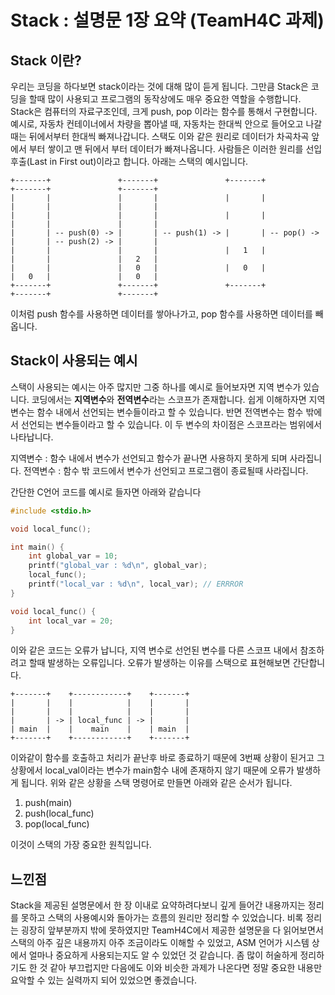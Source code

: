 # Stack : 설명문 1장 요약 (TeamH4C 과제)

## Stack 이란?

우리는 코딩을 하다보면 stack이라는 것에 대해 많이 듣게 됩니다.
그만큼 Stack은 코딩을 할때 많이 사용되고 프로그램의 동작상에도 매우 중요한 역할을 수행합니다.
Stack은 컴퓨터의 자료구조인데, 크게 push, pop 이라는 함수를 통해서 구현합니다.
예시로, 자동차 컨테이너에서 차량을 뽑아낼 때, 자동차는 한대씩 안으로 들어오고 나갈때는 뒤에서부터 한대씩 빠져나갑니다.
스택도 이와 같은 원리로 데이터가 차곡차곡 앞에서 부터 쌓이고 맨 뒤에서 부터 데이터가 빠져나옵니다.
사람들은 이러한 원리를 선입후출(Last in First out)이라고 합니다.
아래는 스택의 예시입니다.

```
+-------+               +-------+               +-------+             +-------+               +-------+
|       |               |       |               |       |             |       |               |       |
|       |               |       |               |       |             |       |               |       |
|       | -- push(0) -> |       | -- push(1) -> |       | -- pop() -> |       | -- push(2) -> |       |
|       |               |       |               |   1   |             |       |               |   2   |
|       |               |   0   |               |   0   |             |   0   |               |   0   |
+-------+               +-------+               +-------+             +-------+               +-------+
```

이처럼 push 함수를 사용하면 데이터를 쌓아나가고, pop 함수를 사용하면 데이터를 빼옵니다.

## Stack이 사용되는 예시

스택이 사용되는 예시는 아주 많지만 그중 하나를 예시로 들어보자면 지역 변수가 있습니다.
코딩에서는 **지역변수**와 **전역변수**라는 스코프가 존재합니다.
쉽게 이해하자면 지역변수는 함수 내에서 선언되는 변수들이라고 할 수 있습니다.
반면 전역변수는 함수 밖에서 선언되는 변수들이라고 할 수 있습니다.
이 두 변수의 차이점은 스코프라는 범위에서 나타납니다.

지역변수 : 함수 내에서 변수가 선언되고 함수가 끝나면 사용하지 못하게 되며 사라집니다.
전역변수 : 함수 밖 코드에서 변수가 선언되고 프로그램이 종료될때 사라집니다.

간단한 C언어 코드를 예시로 들자면 아래와 같습니다

```c
#include <stdio.h>

void local_func();

int main() {
    int global_var = 10;
    printf("global_var : %d\n", global_var);
    local_func();
    printf("local_var : %d\n", local_var); // ERRROR
}

void local_func() {
    int local_var = 20;
}
```

이와 같은 코드는 오류가 납니다, 지역 변수로 선언된 변수를 다른 스코프 내에서 참조하려고 할때 발생하는 오류입니다.
오류가 발생하는 이유를 스택으로 표현해보면 간단합니다.

```
+-------+    +------------+    +-------+
|       |    |            |    |       |
|       |    |            |    |       |
|       | -> | local_func | -> |       |
| main  |    |    main    |    | main  |
+-------+    +------------+    +-------+
```

이와같이 함수를 호출하고 처리가 끝난후 바로 종료하기 때문에 3번째 상황이 된거고 그 상황에서 local_val이라는 변수가 main함수 내에 존재하지 않기 때문에 오류가 발생하게 됩니다.
위와 같은 상황을 스택 명령어로 만들면 아래와 같은 순서가 됩니다.

1. push(main)
2. push(local_func)
3. pop(local_func)

이것이 스택의 가장 중요한 원칙입니다.

## 느낀점

Stack을 제공된 설명문에서 한 장 이내로 요약하려다보니 깊게 들어간 내용까지는 정리를 못하고 스택의 사용예시와 돌아가는 흐름의 원리만 정리할 수 있었습니다.
비록 정리는 굉장히 앞부분까지 밖에 못하였지만 TeamH4C에서 제공한 설명문을 다 읽어보면서 스택의 아주 깊은 내용까지 아주 조금이라도 이해할 수 있었고, ASM 언어가 시스템 상에서 얼마나 중요하게 사용되는지도 알 수 있었던 것 같습니다.
좀 많이 허술하게 정리하기도 한 것 같아 부끄럽지만 다음에도 이와 비슷한 과제가 나온다면 정말 중요한 내용만 요악할 수 있는 실력까지 되어 있었으면 좋겠습니다.

